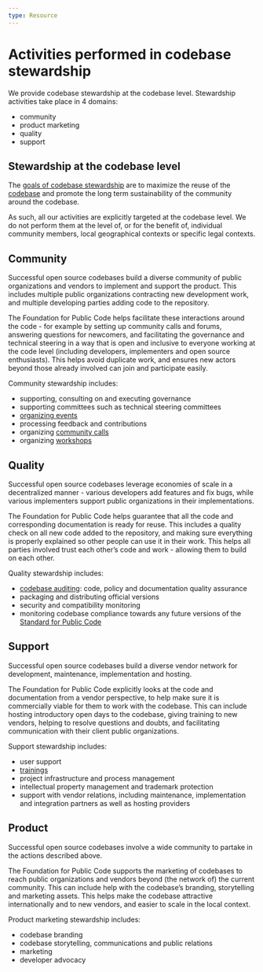```yaml
---
type: Resource
---
```


# Activities performed in codebase stewardship

We provide codebase stewardship at the codebase level. Stewardship activities take place in 4 domains:

* community
* product marketing
* quality
* support

## Stewardship at the codebase level

The [goals of codebase stewardship](goals.md) are to maximize the reuse of the [codebase](../../glossary/codebase-definition.md) and promote the long term sustainability of the community around the codebase.

As such, all our activities are explicitly targeted at the codebase level. We do not perform them at the level of, or for the benefit of, individual community members, local geographical contexts or specific legal contexts.

## Community

Successful open source codebases build a diverse community of public organizations and vendors to implement and support the product. This includes multiple public organizations contracting new development work, and multiple developing parties adding code to the repository.

The Foundation for Public Code helps facilitate these interactions around the code - for example by setting up community calls and forums, answering questions for newcomers, and facilitating the governance and technical steering in a way that is open and inclusive to everyone working at the code level (including developers, implementers and open source enthusiasts). This helps avoid duplicate work, and ensures new actors beyond those already involved can join and participate easily.

Community stewardship includes:

* supporting, consulting on and executing governance
* supporting committees such as technical steering committees
* [organizing events](../organizing-events/index.md)
* processing feedback and contributions
* organizing [community calls](community-calls.md)
* organizing [workshops](../workshops/index.md)

## Quality

Successful open source codebases leverage economies of scale in a decentralized manner - various developers add features and fix bugs, while various implementers support public organizations in their implementations.

The Foundation for Public Code helps guarantee that all the code and corresponding documentation is ready for reuse. This includes a quality check on all new code added to the repository, and making sure everything is properly explained so other people can use it in their work. This helps all parties involved trust each other’s code and work - allowing them to build on each other.

Quality stewardship includes:

* [codebase auditing](../codebase-auditing/index.md): code, policy and documentation quality assurance
* packaging and distributing official versions
* security and compatibility monitoring
* monitoring codebase compliance towards any future versions of the [Standard for Public Code](https://standard.publiccode.net/)

## Support

Successful open source codebases build a diverse vendor network for development, maintenance, implementation and hosting.

The Foundation for Public Code explicitly looks at the code and documentation from a vendor perspective, to help make sure it is commercially viable for them to work with the codebase. This can include hosting introductory open days to the codebase, giving training to new vendors, helping to resolve questions and doubts, and facilitating communication with their client public organizations.

Support stewardship includes:

* user support
* [trainings](../trainings/index.md)
* project infrastructure and process management
* intellectual property management and trademark protection
* support with vendor relations, including maintenance, implementation and integration partners as well as hosting providers

## Product

Successful open source codebases involve a wide community to partake in the actions described above.

The Foundation for Public Code supports the marketing of codebases to reach public organizations and vendors beyond (the network of) the current community. This can include help with the codebase’s branding, storytelling and marketing assets. This helps make the codebase attractive internationally and to new vendors, and easier to scale in the local context.

Product marketing stewardship includes:

* codebase branding
* codebase storytelling, communications and public relations
* marketing
* developer advocacy
